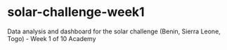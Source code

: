 # solar-challenge-week1
Data analysis and dashboard for the solar challenge (Benin, Sierra Leone, Togo) - Week 1 of 10 Academy
